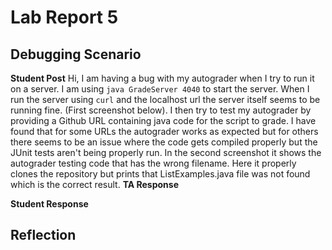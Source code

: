 # Lab Report 5

## Debugging Scenario
**Student Post**
Hi, I am having a bug with my autograder when I try to run it on a server. I am using `java GradeServer 4040` to start the server. When I run the server using `curl` and the localhost url the server itself seems to be running fine. (First screenshot below). I then try to test my autograder by providing a Github URL containing java code for the script to grade. I have found that for some URLs the autograder works as expected but for others there seems to be an issue where the code gets compiled properly but the JUnit tests aren't being properly run. In the second screenshot it shows the autograder testing code that has the wrong filename. Here it properly clones the repository but prints that ListExamples.java file was not found which is the correct result.
**TA Response**

**Student Response**


## Reflection
